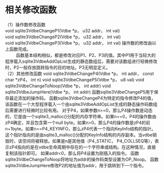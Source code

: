 # 相关修改函数
（1）操作数修改函数<br/>
void sqlite3VdbeChangeP1(Vdbe *p， u32 addr， int val)<br/>
void sqlite3VdbeChangeP2(Vdbe *p， u32 addr， int val)<br/>
void sqlite3VdbeChangeP3(Vdbe *p， u32 addr， int val)
操作数的修改由以上函数完成。<br/>
&nbsp;&nbsp;&nbsp;&nbsp;&nbsp;&nbsp;&nbsp;&nbsp;&nbsp;函数基本结构相似，都是修改对应P1、P2、P3的值。其中P1用于当较大的程序载入sqlite3VdbeAddOpList生成的静态数组后，需要对该数组进行轻微修改时，P2一般存放跳转指令的目的地址。P3无明显定义。
<br/>
（2）其他修改函数
void sqlite3VdbeChangeP4(Vdbe *p， int addr， const char *zP4， int n)
void sqlite3VdbeChangeP5(Vdbe *p， u8 val)
void sqlite3VdbeChangeToNoop(Vdbe *p， int addr)
void sqlite3VdbeJumpHere(Vdbe *p， int addr)
函数sqlite3VdbeChangeP5用于保存最近添加的操作码。
函数sqlite3VdbeChangeP4为特定的指令修改P4的值，该函数在一个大型程序载入一个由sqlite3VdbeAddOpList生成的静态操作码数组后需要进行轻微时比较有用。
对于P4，如果参数n>=0，那么P4操作数是动态的，它是由一个sqlite3_malloc()分配的内存字符串。如果n==0，P4的操作数由zP4确定，并且包含第一个null byte。如果n>0，那么P4的操作数是zP4的前n+1byte。如果n==P4_KEYINFO，那么zP4代表一个指向KeyInfo结构的指针。这个指针指向的是由sqlite3_malloc()分配的KeyInfo结构的内存副本。当vdbe销毁时，该空间将被释放。如果是n是其他值（P4_STATIC， P4_COLLSEQ等），表示zP4指向的是在vdbe生命周期中存在的一个字符串或结构。在这种情况，直接复制该指针即可。
如果addr<0，那么将P4设置为刚插入的指令。
函数sqlite3VdbeChangeToNoop将地址为addr的操作码类型设置为OP_Noop。
函数sqlite3VdbeJumpHere修改P2的地址值为addr，用于跳转到下一个指令。
